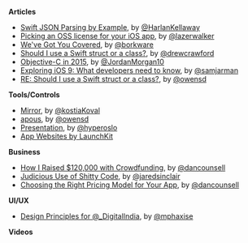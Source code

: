 **Articles**

* [Swift JSON Parsing by Example](http://harlankellaway.com/blog/2015/07/05/swift-json-parsing-by-example/), by [@HarlanKellaway](https://twitter.com/HarlanKellaway)
* [Picking an OSS license for your iOS app](http://blog.lazerwalker.com/cortado/2015/07/05/open-source-licenses.html), by [@lazerwalker](https://twitter.com/lazerwalker)
* [We've Got You Covered](https://www.bignerdranch.com/blog/weve-got-you-covered/), by [@borkware](https://twitter.com/borkware)
* [Should I use a Swift struct or a class?](http://faq.sealedabstract.com/structs_or_classes/), by [@drewcrawford](https://twitter.com/drewcrawford)
* [Objective-C in 2015](https://medium.com/the-traveled-ios-developers-guide/objective-c-in-2015-3cb7dab3690c), by [@JordanMorgan10](https://twitter.com/JordanMorgan10)
* [Exploring iOS 9: What developers need to know](http://insights.carnivalmobile.com/exploring-ios-9/), by [@samjarman](https://twitter.com/samjarman)
* [RE: Should I use a Swift struct or a class?](http://owensd.io/2015/07/05/re-struct-or-class.html), by [@owensd](https://twitter.com/owensd)

**Tools/Controls**

* [Mirror](https://github.com/kostiakoval/Mirror), by [@kostiaKoval](https://twitter.com/kostiaKoval)
* [apous](https://github.com/owensd/apous), by [@owensd](https://twitter.com/owensd)
* [Presentation](https://github.com/hyperoslo/Presentation), by [@hyperoslo](https://twitter.com/hyperoslo)
* [App Websites by LaunchKit](https://launchkit.io/websites/)

**Business**

* [How I Raised $120,000 with Crowdfunding](http://dancounsell.com/articles/how-i-raised-120000-dollars-with-crowdfunding), by [@dancounsell](https://twitter.com/dancounsell)
* [Judicious Use of Shitty Code](http://blog.jaredsinclair.com/post/123277602945/judicious-use-of-shitty-code), by [@jaredsinclair](https://twitter.com/jaredsinclair)
* [Choosing the Right Pricing Model for Your App](http://dancounsell.typed.com/articles/choosing-the-right-pricing-model-for-your-app), by [@dancounsell](https://twitter.com/dancounsell)

**UI/UX**

* [Design Principles for @_DigitalIndia](https://medium.com/ux-for-india/design-principles-for-digitalindia-16200abc3229), by [@mphaxise](https://twitter.com/mphaxise)

**Videos**

